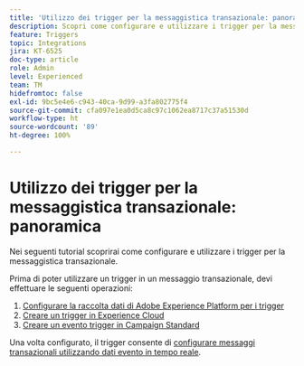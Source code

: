 ```yaml
---
title: 'Utilizzo dei trigger per la messaggistica transazionale: panoramica'
description: Scopri come configurare e utilizzare i trigger per la messaggistica transazionale.
feature: Triggers
topic: Integrations
jira: KT-6525
doc-type: article
role: Admin
level: Experienced
team: TM
hidefromtoc: false
exl-id: 9bc5e4e6-c943-40ca-9d99-a3fa802775f4
source-git-commit: cfa097e1ea0d5ca8c97c1062ea8717c37a51530d
workflow-type: ht
source-wordcount: '89'
ht-degree: 100%

---
```


# Utilizzo dei trigger per la messaggistica transazionale: panoramica

Nei seguenti tutorial scoprirai come configurare e utilizzare i trigger per la messaggistica transazionale.

Prima di poter utilizzare un trigger in un messaggio transazionale, devi effettuare le seguenti operazioni:

1. [Configurare la raccolta dati di Adobe Experience Platform per i trigger](/help/integrations/configure-launch-for-triggers.md)
2. [Creare un trigger in Experience Cloud](https://experienceleague.adobe.com/it/docs/core-services/interface/triggers)
3. [Creare un evento trigger in Campaign Standard](/help/integrations/create-a-trigger-event.md)

Una volta configurato, il trigger consente di [configurare messaggi transazionali utilizzando dati evento in tempo reale](/help/integrations/configure-transactional-messages-using-realtime-event-data.md).
